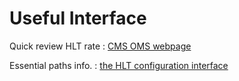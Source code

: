 # Useful Interface

Quick review HLT rate : [CMS OMS webpage](https://cmsoms.cern.ch/cms/triggers/hlt_trigger_rates?cms_run=315721&props.11280_11278.selectedCells=Physics:2) 

Essential paths info. : [the HLT configuration interface](https://hlt-config-editor-confdbv3.app.cern.ch/open?cfg=%2Fcdaq%2Fphysics%2FRun2018%2F2e34%2Fv1.2.3%2FHLT%2FV2&db=online) 